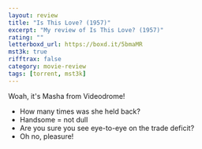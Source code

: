 ```yaml
---
layout: review
title: "Is This Love? (1957)"
excerpt: "My review of Is This Love? (1957)"
rating: ""
letterboxd_url: https://boxd.it/5bmaMR
mst3k: true
rifftrax: false
category: movie-review
tags: [torrent, mst3k]
---
```


Woah, it's Masha from Videodrome!

- How many times was she held back?
- Handsome = not dull
- Are you sure you see eye-to-eye on the trade deficit?
- Oh no, pleasure!
